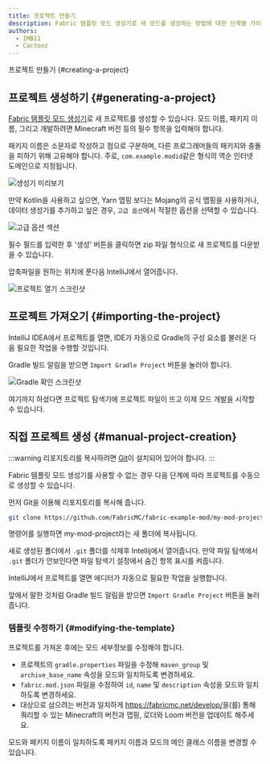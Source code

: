 ```yaml
---
title: 프로젝트 만들기
description: Fabric 템플릿 모드 생성기로 새 모드를 생성하는 방법에 대한 단계별 가이드입니다.
authors:
  - IMB11
  - Cactooz
---
```


프로젝트 만들기 {#creating-a-project}

## 프로젝트 생성하기 {#generating-a-project}

[Fabric 템플릿 모드 생성기](https://fabricmc.net/develop/template/)로 새 프로젝트를 생성할 수 있습니다. 모드 이름, 패키지 이름, 그리고 개발하려면 Minecraft 버전 등의 필수 항목을 입력해야 합니다.

패키지 이름은 소문자로 작성하고 점으로 구분하며, 다른 프로그래머들의 패키지와 충돌을 피하기 위해 고유해야 합니다. 주로, `com.example.modid`같은 형식의 역순 인터넷 도메인으로 지정됩니다.

![생성기 미리보기](/assets/develop/getting-started/template-generator.png)

만약 Kotlin을 사용하고 싶으면, Yarn 맵핑 보다는 Mojang의 공식 맵핑을 사용하거나, 데이터 생성기를 추가하고 싶은 경우, `고급 옵션`에서 적절한 옵션을 선택할 수 있습니다.

![고급 옵션 섹션](/assets/develop/getting-started/template-generator-advanced.png)

필수 필드를 입력한 후 '생성' 버튼을 클릭하면 zip 파일 형식으로 새 프로젝트를 다운받을 수 있습니다.

압축파일을 원하는 위치에 푼다음 IntelliJ에서 열어줍니다.

![프로젝트 열기 스크린샷](/assets/develop/getting-started/open-project.png)

## 프로젝트 가져오기 {#importing-the-project}

IntelliJ IDEA에서 프로젝트를 열면, IDE가 자동으로 Gradle의 구성 요소를 불러온 다음 필요한 작업을 수행할 것입니다.

Gradle 빌드 알림을 받으면 `Import Gradle Project` 버튼을 눌러야 합니다.

![Gradle 확인 스크린샷](/assets/develop/getting-started/gradle-prompt.png)

여기까지 하셨다면 프로젝트 탐색기에 프로젝트 파일이 뜨고 이제 모드 개발을 시작할 수 있습니다.

## 직접 프로젝트 생성 {#manual-project-creation}

:::warning
리포지토리를 복사하려면 [Git](https://git-scm.com/)이 설치되어 있어야 합니다.
:::

Fabric 템플릿 모드 생성기를 사용할 수 없는 경우 다음 단계에 따라 프로젝트를 수동으로 생성할 수 있습니다.

먼저 Git을 이용해 리포지토리를 복사해 줍니다.

```sh
git clone https://github.com/FabricMC/fabric-example-mod/my-mod-project
```

명령어를 실행하면 my-mod-project라는 새 폴더에 복사됩니다.

새로 생성된 폴더에서 `.git` 폴더를 삭제후 Intellij에서 열어줍니다. 만약 파일 탐색에서 `.git` 폴더가 안보인다면 파일 탐색기 설정에서 숨긴 항목 표시를 켜줍니다.

IntelliJ에서 프로젝트를 열면 에디터가 자동으로 필요한 작업을 실행합니다.

앞에서 말한 것처럼 Gradle 빌드 알림을 받으면 `Import Gradle Project` 버튼을 눌러줍니다.

### 템플릿 수정하기 {#modifying-the-template}

프로젝트를 가져온 후에는 모드 세부정보를 수정해야 합니다.

- 프로젝트의 `gradle.properties` 파일을 수정해 `maven_group` 및 `archive_base_name` 속성을 모드와 일치하도록 변경하세요.
- `fabric.mod.json` 파일을 수정하여 `id`, `name` 및 `description` 속성을 모드와 일치하도록 변경하세요.
- 대상으로 삼으려는 버전과 일치하게 <https://fabricmc.net/develop/>을(를) 통해 쿼리할 수 있는 Minecraft의 버전과 맵핑, 로더와 Loom 버전을 업데이트 해주세요.

모드와 패키지 이름이 일치하도록 패키지 이름과 모드의 메인 클래스 이름을 변경할 수 있습니다.
